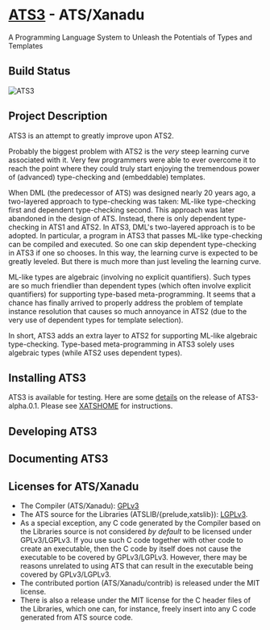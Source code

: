 # [ATS3](http://www.ats-lang.org/) - ATS/Xanadu

A Programming Language System to Unleash the Potentials of Types
and Templates

## Build Status

![ATS3](https://github.com/githwxi/ATS-Xanadu/actions/workflows/main.yml/badge.svg)

## Project Description

ATS3 is an attempt to greatly improve upon ATS2.

Probably the biggest problem with ATS2 is the _very_ steep learning
curve associated with it. Very few programmers were able to ever
overcome it to reach the point where they could truly start enjoying
the tremendous power of (advanced) type-checking and (embeddable)
templates.

When DML (the predecessor of ATS) was designed nearly 20 years ago, a
two-layered approach to type-checking was taken: ML-like type-checking
first and dependent type-checking second. This approach was later
abandoned in the design of ATS. Instead, there is only dependent
type-checking in ATS1 and ATS2. In ATS3, DML's two-layered approach is
to be adopted. In particular, a program in ATS3 that passes ML-like
type-checking can be compiled and executed. So one can skip dependent
type-checking in ATS3 if one so chooses. In this way, the learning
curve is expected to be greatly leveled. But there is much more than
just leveling the learning curve.

ML-like types are algebraic (involving no explicit quantifiers). Such
types are so much friendlier than dependent types (which often involve
explicit quantifiers) for supporting type-based meta-programming. It
seems that a chance has finally arrived to properly address the
problem of template instance resolution that causes so much annoyance
in ATS2 (due to the very use of dependent types for template selection).

In short, ATS3 adds an extra layer to ATS2 for supporting ML-like
algebraic type-checking. Type-based meta-programming in ATS3 solely
uses algebraic types (while ATS2 uses dependent types).

## Installing ATS3

ATS3 is available for testing.
Here are some [details](https://groups.google.com/g/ats-lang-users/c/C3-PWokjYTA)
on the release of ATS3-alpha.0.1. Please see [XATSHOME](https://github.com/githwxi/XATSHOME)
for instructions.

## Developing ATS3

## Documenting ATS3

## Licenses for ATS/Xanadu

- The Compiler (ATS/Xanadu):
  [GPLv3](https://github.com/githwxi/ATS-Xanadu/blob/master/COPYING-gpl-3.0.txt)
- The ATS source for the Libraries (ATSLIB/{prelude,xatslib}):
  [LGPLv3](https://github.com/githwxi/ATS-Xanadu/blob/master/COPYING-lgpl-3.0.txt).
- As a special exception, any C code generated by the Compiler based on the Libraries
  source is not considered _by_ _default_ to be licensed under GPLv3/LGPLv3. If you use
  such C code together with other code to create an executable, then the C code by itself
  does not cause the executable to be covered by GPLv3/LGPLv3. However, there may be reasons
  unrelated to using ATS that can result in the executable being covered by GPLv3/LGPLv3.
- The contributed portion (ATS/Xanadu/contrib) is released under the MIT license.
- There is also a release under the MIT license for the C header files of the Libraries,
  which one can, for instance, freely insert into any C code generated from ATS source code.
